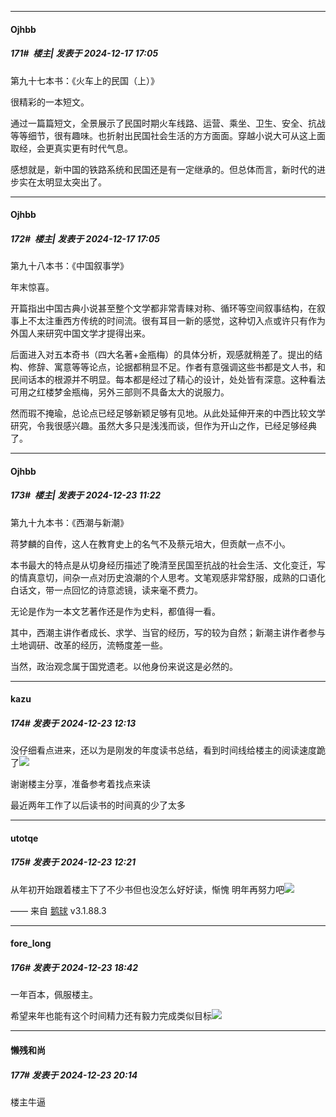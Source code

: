 ﻿
*****

####  Ojhbb  
##### 171#         楼主| 发表于 2024-12-17 17:05

第九十七本书：《火车上的民国（上）》

很精彩的一本短文。

通过一篇篇短文，全景展示了民国时期火车线路、运营、乘坐、卫生、安全、抗战等等细节，很有趣味。也折射出民国社会生活的方方面面。穿越小说大可从这上面取经，会更真实更有时代气息。

感想就是，新中国的铁路系统和民国还是有一定继承的。但总体而言，新时代的进步实在太明显太突出了。

*****

####  Ojhbb  
##### 172#         楼主| 发表于 2024-12-17 17:05

第九十八本书：《中国叙事学》

年末惊喜。

开篇指出中国古典小说甚至整个文学都非常青睐对称、循环等空间叙事结构，在叙事上不太注重西方传统的时间流。很有耳目一新的感觉，这种切入点或许只有作为外国人来研究中国文学才提得出来。

后面进入对五本奇书（四大名著+金瓶梅）的具体分析，观感就稍差了。提出的结构、修辞、寓意等等论点，论据都稍显不足。作者有意强调这些书都是文人书，和民间话本的根源并不明显。每本都是经过了精心的设计，处处皆有深意。这种看法可用之红楼梦金瓶梅，另外三部则不具备太大的说服力。

然而瑕不掩瑜，总论点已经足够新颖足够有见地。从此处延伸开来的中西比较文学研究，令我很感兴趣。虽然大多只是浅浅而谈，但作为开山之作，已经足够经典了。

*****

####  Ojhbb  
##### 173#         楼主| 发表于 2024-12-23 11:22

第九十九本书：《西潮与新潮》

蒋梦麟的自传，这人在教育史上的名气不及蔡元培大，但贡献一点不小。

本书最大的特点是从切身经历描述了晚清至民国至抗战的社会生活、文化变迁，写的情真意切，间杂一点对历史浪潮的个人思考。文笔观感非常舒服，成熟的口语化白话文，带一点回忆的诗意滤镜，读来毫不费力。

无论是作为一本文艺著作还是作为史料，都值得一看。

其中，西潮主讲作者成长、求学、当官的经历，写的较为自然；新潮主讲作者参与土地调研、改革的经历，流畅度差一些。

当然，政治观念属于国党遗老。以他身份来说这是必然的。


*****

####  kazu  
##### 174#       发表于 2024-12-23 12:13

没仔细看点进来，还以为是刚发的年度读书总结，看到时间线给楼主的阅读速度跪了<img src="https://static.saraba1st.com/image/smiley/face2017/196.png" referrerpolicy="no-referrer">

谢谢楼主分享，准备参考着找点来读

最近两年工作了以后读书的时间真的少了太多


*****

####  utotqe  
##### 175#       发表于 2024-12-23 12:21

从年初开始跟着楼主下了不少书但也没怎么好好读，惭愧
明年再努力吧<img src="https://static.saraba1st.com/image/smiley/face2017/037.png" referrerpolicy="no-referrer">

—— 来自 [鹅球](https://www.pgyer.com/GcUxKd4w) v3.1.88.3


*****

####  fore_long  
##### 176#       发表于 2024-12-23 18:42

一年百本，佩服楼主。

希望来年也能有这个时间精力还有毅力完成类似目标<img src="https://static.saraba1st.com/image/smiley/face2017/072.png" referrerpolicy="no-referrer">


*****

####  懒残和尚  
##### 177#       发表于 2024-12-23 20:14

楼主牛逼

